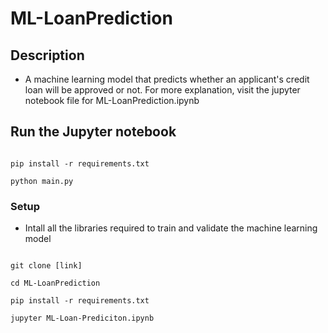 # ML-LoanPrediction

## Description

* A machine learning model that predicts whether an applicant's credit loan will be approved or not. For more explanation, visit the jupyter notebook file for ML-LoanPrediction.ipynb

## Run the Jupyter notebook

```

pip install -r requirements.txt

python main.py

``` 


### Setup

* Intall all the libraries required to train and validate the machine learning model


```properties

git clone [link]

cd ML-LoanPrediction

pip install -r requirements.txt

jupyter ML-Loan-Prediciton.ipynb

``` 
